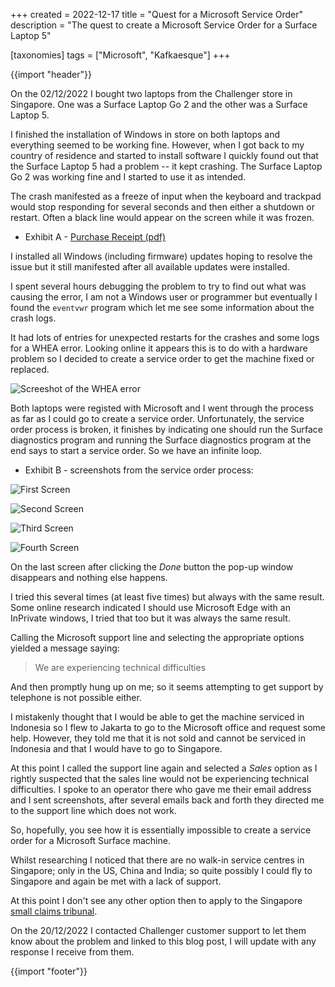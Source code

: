 +++
created = 2022-12-17
title = "Quest for a Microsoft Service Order"
description = "The quest to create a Microsoft Service Order for a Surface Laptop 5"

[taxonomies]
tags = ["Microsoft", "Kafkaesque"]
+++

{{import "header"}}

On the 02/12/2022 I bought two laptops from the Challenger store in Singapore. One was a Surface Laptop Go 2 and the other was a Surface Laptop 5.

I finished the installation of Windows in store on both laptops and everything seemed to be working fine. However, when I got back to my country of residence and started to install software I quickly found out that the Surface Laptop 5 had a problem -- it kept crashing. The Surface Laptop Go 2 was working fine and I started to use it as intended.

The crash manifested as a freeze of input when the keyboard and trackpad would stop responding for several seconds and then either a shutdown or restart. Often a black line would appear on the screen while it was frozen.

* Exhibit A - [Purchase Receipt (pdf)](https://s3.ap-southeast-1.amazonaws.com/files.tmpfs.org/microsoft-quest/Laptops-receipt-challenger.pdf)

I installed all Windows (including firmware) updates hoping to resolve the issue but it still manifested after all available updates were installed.

I spent several hours debugging the problem to try to find out what was causing the error, I am not a Windows user or programmer but eventually I found the `eventvwr` program which let me see some information about the crash logs.

It had lots of entries for unexpected restarts for the crashes and some logs for a WHEA error. Looking online it appears this is to do with a hardware problem so I decided to create a service order to get the machine fixed or replaced.

![Screeshot of the WHEA error](https://s3.ap-southeast-1.amazonaws.com/files.tmpfs.org/microsoft-quest/whea-error.png)

Both laptops were registed with Microsoft and I went through the process as far as I could go to create a service order. Unfortunately, the service order process is broken, it finishes by indicating one should run the Surface diagnostics program and running the Surface diagnostics program at the end says to start a service order. So we have an infinite loop.

* Exhibit B - screenshots from the service order process:

![First Screen](https://s3.ap-southeast-1.amazonaws.com/files.tmpfs.org/microsoft-quest/001-Screenshot+2022-12-13+at+15-49-11+Microsoft+account+Devices.png)

![Second Screen](https://s3.ap-southeast-1.amazonaws.com/files.tmpfs.org/microsoft-quest/002-Screenshot+2022-12-13+at+15-50-36+Microsoft+account+Devices.png)

![Third Screen](https://s3.ap-southeast-1.amazonaws.com/files.tmpfs.org/microsoft-quest/003-Screenshot+2022-12-13+at+15-50-50+Microsoft+account+Devices.png)

![Fourth Screen](https://s3.ap-southeast-1.amazonaws.com/files.tmpfs.org/microsoft-quest/004-Screenshot+2022-12-13+at+15-51-06+Microsoft+account+Devices.png)

On the last screen after clicking the *Done* button the pop-up window disappears and nothing else happens.

I tried this several times (at least five times) but always with the same result. Some online research indicated I should use Microsoft Edge with an InPrivate windows, I tried that too but it was always the same result.

Calling the Microsoft support line and selecting the appropriate options yielded a message saying:

> We are experiencing technical difficulties

And then promptly hung up on me; so it seems attempting to get support by telephone is not possible either.

I mistakenly thought that I would be able to get the machine serviced in Indonesia so I flew to Jakarta to go to the Microsoft office and request some help. However, they told me that it is not sold and cannot be serviced in Indonesia and that I would have to go to Singapore.

At this point I called the support line again and selected a *Sales* option as I rightly suspected that the sales line would not be experiencing technical difficulties. I spoke to an operator there who gave me their email address and I sent screenshots, after several emails back and forth they directed me to the support line which does not work.

So, hopefully, you see how it is essentially impossible to create a service order for a Microsoft Surface machine.

Whilst researching I noticed that there are no walk-in service centres in Singapore; only in the US, China and India; so quite possibly I could fly to Singapore and again be met with a lack of support.

At this point I don't see any other option then to apply to the Singapore [small claims tribunal](https://www.judiciary.gov.sg/civil/small-claims).

On the 20/12/2022 I contacted Challenger customer support to let them know about the problem and linked to this blog post, I will update with any response I receive from them.

{{import "footer"}}
